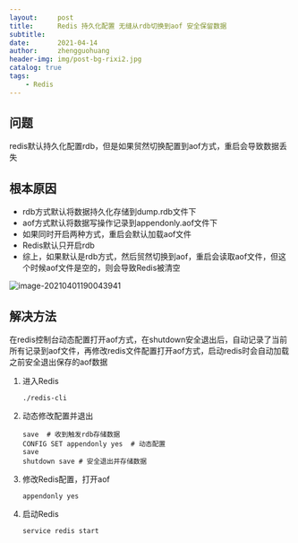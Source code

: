 ```yaml
---
layout:     post
title:      Redis 持久化配置 无缝从rdb切换到aof 安全保留数据
subtitle:   
date:       2021-04-14
author:     zhengguohuang
header-img: img/post-bg-rixi2.jpg
catalog: true
tags:
    - Redis
---
```


## 问题

redis默认持久化配置rdb，但是如果贸然切换配置到aof方式，重启会导致数据丢失

## 根本原因

- rdb方式默认将数据持久化存储到dump.rdb文件下
- aof方式默认将数据写操作记录到appendonly.aof文件下
- 如果同时开启两种方式，重启会默认加载aof文件
- Redis默认只开启rdb
- 综上，如果默认是rdb方式，然后贸然切换到aof，重启会读取aof文件，但这个时候aof文件是空的，则会导致Redis被清空

![image-20210401190043941](https://gitee.com/zhengguohuang/img/raw/master/img/image-20210401190043941.png)

## 解决方法

在redis控制台动态配置打开aof方式，在shutdown安全退出后，自动记录了当前所有记录到aof文件，再修改redis文件配置打开aof方式，启动redis时会自动加载之前安全退出保存的aof数据

1. 进入Redis

   ```
   ./redis-cli
   ```

2. 动态修改配置并退出

   ```
   save  # 收到触发rdb存储数据
   CONFIG SET appendonly yes  # 动态配置
   save
   shutdown save # 安全退出并存储数据
   ```

3. 修改Redis配置，打开aof

   ```
   appendonly yes
   ```

4. 启动Redis

   ```
   service redis start
   ```

   